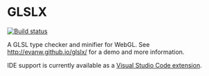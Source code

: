 # GLSLX

[![Build status](https://travis-ci.org/evanw/glslx.svg?branch=master)](https://travis-ci.org/evanw/glslx)

A GLSL type checker and minifier for WebGL. See http://evanw.github.io/glslx/ for a demo and more information.

IDE support is currently available as a [Visual Studio Code extension](https://github.com/evanw/skew-vscode).
